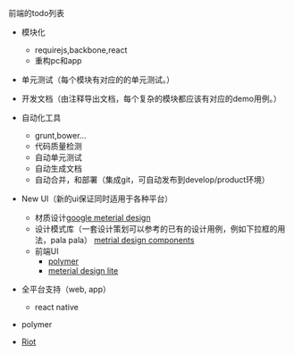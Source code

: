 前端的todo列表

- 模块化
  - requirejs,backbone,react
  - 重构pc和app
- 单元测试（每个模块有对应的的单元测试。）
- 开发文档（由注释导出文档，每个复杂的模块都应该有对应的demo用例。）
- 自动化工具
  - grunt,bower...
  - 代码质量检测
  - 自动单元测试
  - 自动生成文档
  - 自动合并，和部署（集成git，可自动发布到develop/product环境）
- New UI（新的ui保证同时适用于各种平台）
  - 材质设计[google meterial design](https://www.google.com/design/)
  - 设计模式库（一套设计策划可以参考的已有的设计用例，例如下拉框的用法，pala pala）
    [metrial design components](https://www.google.com/design/spec/components/cards.html)
  - 前端UI
    - [polymer](https://www.polymer-project.org)
    - [meterial design lite](http://www.getmdl.io/)
- 全平台支持（web, app）
  - react native


- polymer
- [Riot](https://muut.com/riotjs/)

